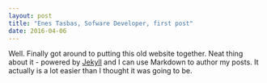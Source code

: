 ```yaml
---
layout: post
title: "Enes Tasbas, Sofware Developer, first post"
date: 2016-04-06
---
```

Well. Finally got around to putting this old website together. Neat thing about it - powered by [Jekyll](http://jekyllrb.com) and I can use Markdown to author my posts. It actually is a lot easier than I thought it was going to be.